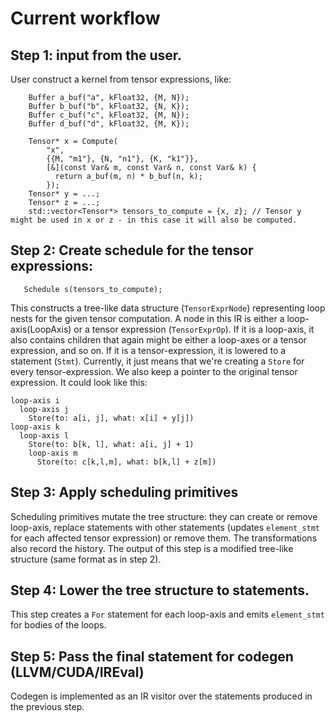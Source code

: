 # Current workflow

## Step 1: input from the user.

User construct a kernel from tensor expressions, like:
```
    Buffer a_buf("a", kFloat32, {M, N});
    Buffer b_buf("b", kFloat32, {N, K});
    Buffer c_buf("c", kFloat32, {M, N});
    Buffer d_buf("d", kFloat32, {M, K});

    Tensor* x = Compute(
        "x",
        {{M, "m1"}, {N, "n1"}, {K, "k1"}},
        [&](const Var& m, const Var& n, const Var& k) {
          return a_buf(m, n) * b_buf(n, k);
        });
    Tensor* y = ...;
    Tensor* z = ...;
    std::vector<Tensor*> tensors_to_compute = {x, z}; // Tensor y might be used in x or z - in this case it will also be computed. 
```

## Step 2: Create schedule for the tensor expressions:
```
   Schedule s(tensors_to_compute);
```
This constructs a tree-like data structure (`TensorExprNode`) representing loop nests for the given tensor computation.
A node in this IR is either a loop-axis(LoopAxis) or a tensor expression (`TensorExprOp`).
If it is a loop-axis, it also contains children that again might be either a loop-axes or a tensor expression, and so on.
If it is a tensor-expression, it is lowered to a statement (`Stmt`). Currently, it just means that we're creating a `Store` for every tensor-expression. We also keep a pointer to the original tensor expression.
It could look like this:
```
loop-axis i
  loop-axis j
    Store(to: a[i, j], what: x[i] + y[j])
loop-axis k
  loop-axis l
    Store(to: b[k, l], what: a[i, j] + 1)
    loop-axis m
      Store(to: c[k,l,m], what: b[k,l] + z[m])
```

## Step 3: Apply scheduling primitives
Scheduling primitives mutate the tree structure: they can create or remove loop-axis, replace statements with other statements (updates `element_stmt` for each affected tensor expression) or remove them. The transformations also record the history.
The output of this step is a modified tree-like structure (same format as in step 2).

## Step 4: Lower the tree structure to statements.
This step creates a `For` statement for each loop-axis and emits `element_stmt` for bodies of the loops.

## Step 5: Pass the final statement for codegen (LLVM/CUDA/IREval)
Codegen is implemented as an IR visitor over the statements produced in the previous step.
